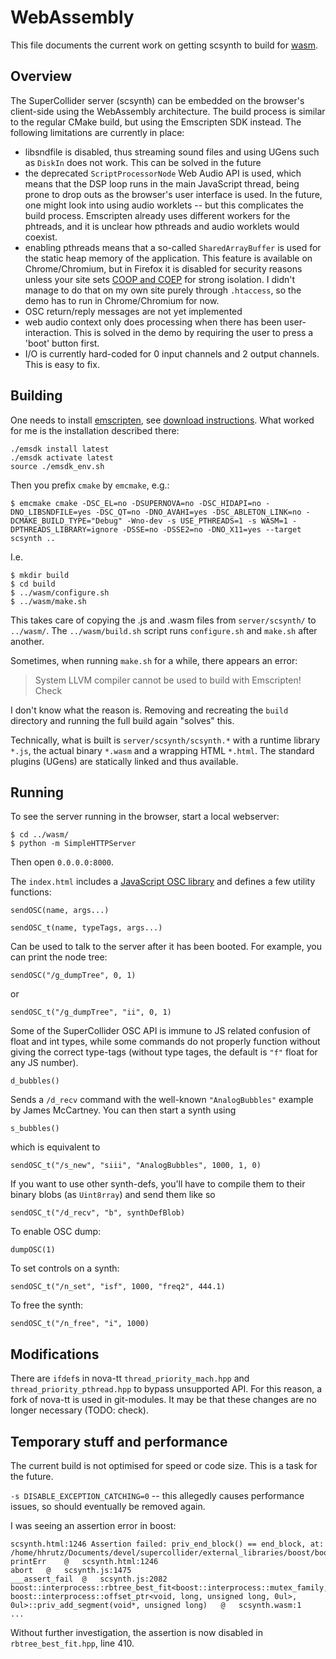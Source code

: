 # WebAssembly

This file documents the current work on getting scsynth to build for [wasm](https://webassembly.org/).

## Overview

The SuperCollider server (scsynth) can be embedded on the browser's client-side using the WebAssembly architecture.
The build process is similar to the regular CMake build, but using the Emscripten SDK instead. The following limitations
are currently in place:

- libsndfile is disabled, thus streaming sound files and using UGens such as `DiskIn` does not work. This can be 
  solved in the future
- the deprecated `ScriptProcessorNode` Web Audio API is used, which means that the DSP loop runs in the main JavaScript
  thread, being prone to drop outs as the browser's user interface is used. In the future, one might look into
  using audio worklets -- but this complicates the build process. Emscripten already uses different workers for the
  phtreads, and it is unclear how pthreads and audio worklets would coexist.
- enabling pthreads means that a so-called `SharedArrayBuffer` is used for the static heap memory of the application.
  This feature is available on Chrome/Chromium, but in Firefox it is disabled for security reasons unless your site
  sets [COOP and COEP](https://web.dev/coop-coep/) for strong isolation. I didn't manage to do that on my own site
  purely through `.htaccess`, so the demo has to run in Chrome/Chromium for now.
- OSC return/reply messages are not yet implemented
- web audio context only does processing when there has been user-interaction. This is solved in the demo by requiring
  the user to press a 'boot' button first.
- I/O is currently hard-coded for 0 input channels and 2 output channels. This is easy to fix.

## Building

One needs to install [emscripten](https://emscripten.org), see [download instructions](https://emscripten.org/docs/getting_started/downloads.html).
What worked for me is the installation described there:

    ./emsdk install latest
    ./emsdk activate latest
    source ./emsdk_env.sh

Then you prefix `cmake` by `emcmake`, e.g.:

    $ emcmake cmake -DSC_EL=no -DSUPERNOVA=no -DSC_HIDAPI=no -DNO_LIBSNDFILE=yes -DSC_QT=no -DNO_AVAHI=yes -DSC_ABLETON_LINK=no -DCMAKE_BUILD_TYPE="Debug" -Wno-dev -s USE_PTHREADS=1 -s WASM=1 -DPTHREADS_LIBRARY=ignore -DSSE=no -DSSE2=no -DNO_X11=yes --target scsynth ..

I.e.

    $ mkdir build
    $ cd build
    $ ../wasm/configure.sh
    $ ../wasm/make.sh

This takes care of copying the .js and .wasm files from `server/scsynth/` to `../wasm/`. The `../wasm/build.sh` script
runs `configure.sh` and `make.sh` after another.

Sometimes, when running `make.sh` for a while, there appears an error:

> System LLVM compiler cannot be used to build with Emscripten! Check

I don't know what the reason is. Removing and recreating the `build` directory and running the full build again "solves" this.

Technically, what is built is `server/scsynth/scsynth.*` with a runtime library `*.js`, the actual binary `*.wasm` and a wrapping HTML `*.html`.
The standard plugins (UGens) are statically linked and thus available.

## Running

To see the server running in the browser, start a local webserver:

    $ cd ../wasm/
    $ python -m SimpleHTTPServer

Then open `0.0.0.0:8000`.

The `index.html` includes a [JavaScript OSC library](https://github.com/colinbdclark/osc.js) and defines a few utility functions:

    sendOSC(name, args...)

    sendOSC_t(name, typeTags, args...)

Can be used to talk to the server after it has been booted. For example, you can print the node tree:

    sendOSC("/g_dumpTree", 0, 1)

or

    sendOSC_t("/g_dumpTree", "ii", 0, 1)

Some of the SuperCollider OSC API is immune to JS related confusion of float and int types, while some commands do not properly function without giving the correct type-tags (without type tages, the default is `"f"` float for any JS number).

    d_bubbles()

Sends a `/d_recv` command with the well-known `"AnalogBubbles"` example by James McCartney. You can then start a synth using

    s_bubbles()

which is equivalent to

    sendOSC_t("/s_new", "siii", "AnalogBubbles", 1000, 1, 0)

If you want to use other synth-defs, you'll have to compile them to their binary blobs (as `Uint8rray`) and send them like so

    sendOSC_t("/d_recv", "b", synthDefBlob)

To enable OSC dump:

    dumpOSC(1)

To set controls on a synth:

    sendOSC_t("/n_set", "isf", 1000, "freq2", 444.1)

To free the synth:

    sendOSC_t("/n_free", "i", 1000)


## Modifications

There are `ifdef`s in nova-tt `thread_priority_mach.hpp` and `thread_priority_pthread.hpp` to bypass unsupported API.
For this reason, a fork of nova-tt is used in git-modules. It may be that these changes are no longer necessary (TODO: check).

## Temporary stuff and performance

The current build is not optimised for speed or code size. This is a task for the future.

`-s DISABLE_EXCEPTION_CATCHING=0` -- this allegedly causes performance issues, so should eventually be removed again.

I was seeing an assertion error in boost:

```
scsynth.html:1246 Assertion failed: priv_end_block() == end_block, at: /home/hhrutz/Documents/devel/supercollider/external_libraries/boost/boost/interprocess/mem_algo/rbtree_best_fit.hpp,410,priv_add_segment
printErr	@	scsynth.html:1246
abort	@	scsynth.js:1475
___assert_fail	@	scsynth.js:2082
boost::interprocess::rbtree_best_fit<boost::interprocess::mutex_family, boost::interprocess::offset_ptr<void, long, unsigned long, 0ul>, 0ul>::priv_add_segment(void*, unsigned long)	@	scsynth.wasm:1
...
```

Without further investigation, the assertion is now disabled in `rbtree_best_fit.hpp`, line 410.
